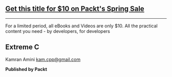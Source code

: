 ## [Get this title for $10 on Packt's Spring Sale](https://www.packt.com/B11046?utm_source=github&utm_medium=packt-github-repo&utm_campaign=spring_10_dollar_2022)
-----
For a limited period, all eBooks and Videos are only $10. All the practical content you need \- by developers, for developers

## Extreme C

Kamran Amini <kam.cpp@gmail.com>

**Published by Packt**
